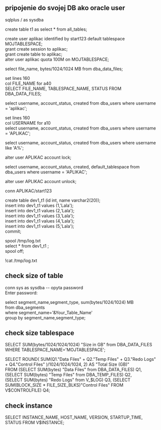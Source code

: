 
## pripojenie do svojej DB ako oracle user

sqlplus / as sysdba <br />

create table t1 as select * from all_tables; <br />

create user aplikac identified by start123 default tablespace MOJTABLESPACE; <br />
grant create session to aplikac;  <br />
grant create table to aplikac;  <br /> 
alter user aplikac quota 100M on MOJTABLESPACE;  <br />

select file_name, bytes/1024/1024 MB from dba_data_files; <br />

set lines 160 <br />
col FILE_NAME for a40 <br />
SELECT FILE_NAME, TABLESPACE_NAME, STATUS FROM DBA_DATA_FILES; <br />

select username, account_status, created from dba_users where username = 'aplikac'; <br />

set lines 160 <br />
col USERNAME for a10 <br />
select username, account_status, created from dba_users where username = 'APLIKAC'; <br />

select username, account_status, created from dba_users where username like 'A%'; <br />

alter user APLIKAC account lock;  <br />

select username, account_status, created, default_tablespace from dba_users where username = 'APLIKAC'; <br />

alter user APLIKAC account unlock;  <br />

conn APLIKAC/start123 <br />

create table dev1_t1 (id int, name varchar2(20)); <br />
insert into dev1_t1 values (1,'Lala'); <br />
insert into dev1_t1 values (2,'Lala'); <br />
insert into dev1_t1 values (3,'Lala'); <br />
insert into dev1_t1 values (4,'Lala'); <br />
insert into dev1_t1 values (5,'Lala'); <br />
commit; <br />


spool /tmp/log.txt  <br />
select * from dev1_t1 ; <br />
spool off; <br />

!cat /tmp/log.txt <br />


## check size of table

conn sys as sysdba   -- opyta password <br />
Enter password: <br />


select segment_name,segment_type, sum(bytes/1024/1024) MB <br />
 from dba_segments <br />
 where segment_name='&Your_Table_Name'  <br />
group by segment_name,segment_type;  <br />


## check size tablespace

SELECT SUM(bytes/1024/1024/1024) "Size in GB" from DBA_DATA_FILES WHERE TABLESPACE_NAME='MOJTABLESPACE'; <br />

SELECT ROUND( SUM(Q1."Data Files" + Q2."Temp Files" + Q3."Redo Logs" + Q4."Control Files" )/1024/1024/1024, 2) AS "Total Size (GB)"  <br />
FROM (SELECT SUM(bytes) "Data Files" from DBA_DATA_FILES) Q1, (SELECT SUM(bytes) "Temp Files" from DBA_TEMP_FILES) Q2,  <br />
(SELECT SUM(bytes) "Redo Logs" from V_$LOG) Q3, (SELECT SUM(BLOCK_SIZE * FILE_SIZE_BLKS)"Control Files" FROM V$CONTROLFILE) Q4; <br />

## check instance

SELECT INSTANCE_NAME, HOST_NAME, VERSION, STARTUP_TIME, STATUS FROM V$INSTANCE;


